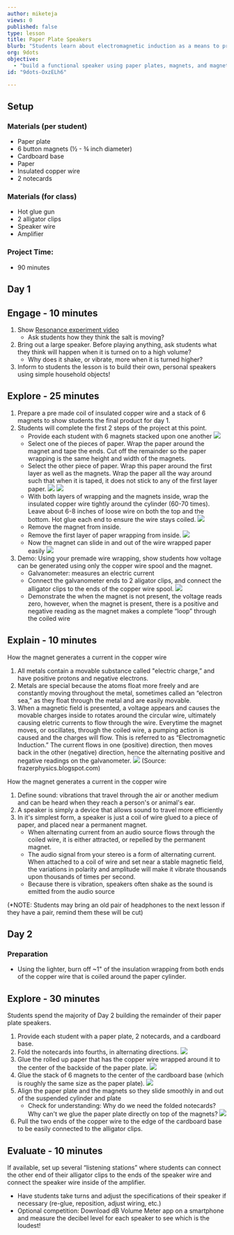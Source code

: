 ```yaml
---
author: miketeja
views: 0
published: false
type: lesson
title: Paper Plate Speakers
blurb: "Students learn about electromagnetic induction as a means to produce a current and generate voltage to make an inexpensive, working speaker out of household  items."
org: 9dots
objective: 
  - "build a functional speaker using paper plates, magnets, and magnetic copper wire to demonstrate an understanding of electromagnetic induction"
id: "9dots-OxzELh6"

---
```


## Setup
### Materials (per student)

- Paper plate
- 6 button magnets (½ - ¾ inch diameter)
- Cardboard base
- Paper
- Insulated copper wire
- 2 notecards
### Materials (for class)

- Hot glue gun 
- 2 alligator clips
- Speaker wire
- Amplifier

### Project Time:

- 90 minutes

## Day 1

## Engage - 10 minutes

1. Show [Resonance experiment video](https://www.youtube.com/watch?v=wvJAgrUBF4w)
	- Ask students how they think the salt is moving?
2. Bring out a large speaker. Before playing anything, ask students what they think will happen when it is turned on to a high volume?
	- Why does it shake, or vibrate, more when it is turned higher?
3. Inform to students the lesson is to build their own, personal speakers using simple household objects!

## Explore - 25 minutes

1. Prepare a pre made coil of insulated copper wire and a stack of 6 magnets to show students the final product for day 1.
2. Students will complete the first 2 steps of the project at this point.
	- Provide each student with 6 magnets stacked upon one another
    ![](http://uploads.9dots.io/OxzhTqA_md.jpg) 
	- Select one of the pieces of paper. Wrap the paper around the magnet  and tape the ends. Cut off the remainder so the paper wrapping is the same height and width of the magnets. 
	- Select the other piece of paper. Wrap this paper around the first layer as well as the magnets. Wrap the paper all the way around such that when it is taped, it does not stick to any of the first layer paper.
    ![](http://uploads.9dots.io/OxzhegK_md.jpg) 
    ![](http://uploads.9dots.io/Oxzhmz4_md.jpg) 
	- With both layers of wrapping and the magnets inside, wrap the insulated copper wire tightly around the cylinder (60-70 times). Leave about 6-8 inches of loose wire on both the top and the bottom. Hot glue each end to ensure the wire stays coiled.
    ![](http://uploads.9dots.io/OxzhuDH_md.jpg) 
	- Remove the magnet from inside.
	- Remove the first layer of paper wrapping from inside.
    ![](http://uploads.9dots.io/Oxzi1CX_md.jpg) 
	- Now the magnet can slide in and out of the wire wrapped paper easily
    ![](http://uploads.9dots.io/Oxzi8pA_md.jpg) 
3. Demo: Using your premade wire wrapping, show students how voltage can be generated using only the copper wire spool and the magnet. 
	- Galvanometer: measures an electric current
	- Connect the galvanometer ends to 2 aligator clips, and connect the alligator clips to the ends of the copper wire spool. 
    ![](http://uploads.9dots.io/OxziK14_md.jpg) 
	- Demonstrate the when the magnet is not present, the voltage reads zero, however, when the magnet is present, there is a positive and negative reading as the magnet makes a complete “loop” through the coiled wire
    

## Explain - 10 minutes
How the magnet generates a current in the copper wire

1. All metals contain a movable substance called "electric charge,” and have positive protons and negative electrons. 
2. Metals are special because the atoms float more freely and are constantly moving throughout the metal, sometimes called an “electron sea,” as they float through the metal and are easily movable. 
3. When a magnetic field is presented, a voltage appears and causes the movable charges inside to rotates around the circular wire, ultimately causing eletric currents to flow through the wire. Everytime the magnet moves, or oscillates, through the coiled wire, a pumping action is caused and the charges will flow. This is referred to as “Electromagnetic Induction.” The current flows in one (positive) direction, then moves back in the other (negative) direction, hence the alternating positive and negative readings on the galvanometer. 
![](http://uploads.9dots.io/Oxz7MNf_md.jpg) (Source: frazerphysics.blogspot.com)

How the magnet generates a current in the copper wire

1. Define sound: vibrations that travel through the air or another medium and can be heard when they reach a person's or animal's ear.
2. A speaker is simply a device that allows sound to travel more efficiently 
3. In it's simplest form, a speaker is just a coil of wire glued to a piece of paper, and placed near a permanent magnet.  
	- When alternating current from an audio source flows through the coiled wire, it is either attracted, or repelled by the permanent magnet.  
	- The audio signal from your stereo is a form of alternating current.   When attached to a coil of wire and set near a stable magnetic field, the variations in polarity and amplitude will make it vibrate thousands upon thousands of times per second.  
	- Because there is vibration, speakers often shake as the sound is emitted from the audio source

(*NOTE: Students may bring an old pair of headphones to the next lesson if they have a pair, remind them these will be cut)  

## Day 2
### Preparation 

- Using the lighter, burn off ~1" of the insulation wrapping from both ends of the copper wire that is coiled around the paper cylinder.

## Explore - 30 minutes
Students spend the majority of Day 2 building the remainder of their paper plate speakers. 

1. Provide each student with a paper plate, 2 notecards, and a cardboard base.
2. Fold the notecards into fourths, in alternating directions.
	![](http://uploads.9dots.io/OxzjFOe_md.jpg) 
3. Glue the rolled up paper that has the copper wire wrapped around it to the center of the backside of the paper plate.
	![](http://uploads.9dots.io/OxzjLuV_md.jpg) 
4. Glue the stack of 6 magnets to the center of the cardboard base (which is roughly the same size as the paper plate).
	![](http://uploads.9dots.io/OxzjRLd_md.jpg) 
5. Align the paper plate and the magnets so they slide smoothly in and out of the suspended cylinder and plate
	- Check for understanding: Why do we need the folded notecards? Why can't we glue the paper plate directly on top of the magnets?
	![](http://uploads.9dots.io/OxzjZwH_md.jpg) 
6. Pull the two ends of the copper wire to the edge of the cardboard base to be easily connected to the alligator clips.

## Evaluate - 10 minutes
If available, set up several “listening stations” where students can connect the other end of their alligator clips to the ends of the speaker wire and connect the speaker wire inside of the amplifier. 

- Have students take turns and adjust the specifications of their speaker if necessary (re-glue, reposition, adjust wiring, etc.)
- Optional competition: Download dB Volume Meter app on a smartphone and measure the decibel level for each speaker to see which is the loudest!
